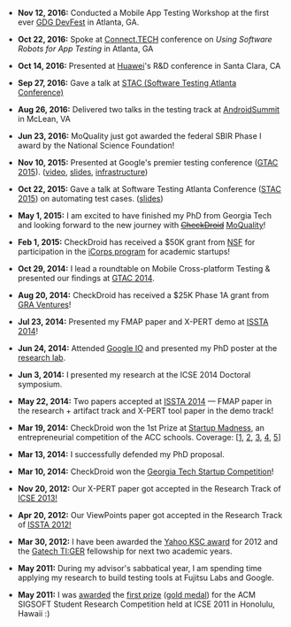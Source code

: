 * <strong>Nov 12, 2016:</strong> Conducted a Mobile App Testing Workshop at the first ever <a href="http://www.gdgatl.xyz/">GDG DevFest</a> in Atlanta, GA.

* <strong>Oct 22, 2016:</strong> Spoke at <a href="http://connect.tech">Connect.TECH</a> conference on <i>Using Software Robots for App Testing</i> in Atlanta, GA

* <strong>Oct 14, 2016:</strong> Presented at <a href="http://huawei.com">Huawei</a>'s R&D conference in Santa Clara, CA

* <strong>Sep 27, 2016:</strong> Gave a talk at <a href="http://www.softwaretestingatlcon.com/">STAC (Software Testing Atlanta Conference) </a>

* <strong>Aug 26, 2016:</strong> Delivered two talks in the testing track at <a href="http://androidsummit.org/">AndroidSummit</a> in McLean, VA

* <strong>Jun 23, 2016:</strong> MoQuality just got awarded the federal SBIR Phase I award by the National Science Foundation!

* <strong>Nov 10, 2015:</strong> Presented at Google's premier testing conference (<a href="https://developers.google.com/google-test-automation-conference/2015">GTAC 2015</a>). (<a href="https://youtu.be/Vt8EUQtqBuA">video</a>, <a href="http://bit.ly/shauvik_gtac2015">slides</a>, <a href="http://bear.cc.gatech.edu/~shauvik/androtest/">infrastructure</a>)

* <strong>Oct 22, 2015:</strong> Gave a talk at Software Testing Atlanta Conference (<a href="http://softwaretestingatlcon.com">STAC 2015</a>) on automating test cases. (<a href="http://www.slideshare.net/shauvik/from-manual-to-automated-tests-stac-2015">slides</a>)

* <strong>May 1, 2015:</strong> I am excited to have finished my PhD from Georgia Tech and looking forward to the new journey with <a href="http://checkdroid.com"><s>CheckDroid</s></a> <a href="https://moquality.com">MoQuality</a>!

* <strong>Feb 1, 2015:</strong> CheckDroid has received a $50K grant from <a href="http://nsf.gov">NSF</a> for participation in the <a href="http://www.nsf.gov/news/special_reports/i-corps/">iCorps program</a> for academic startups!

* <strong>Oct 29, 2014:</strong> I lead a roundtable on Mobile Cross-platform Testing & presented our findings at <a href="https://developers.google.com/google-test-automation-conference/2014/presentations#Day2RoundTable1">GTAC 2014</a>.

* <strong>Aug 20, 2014:</strong> CheckDroid has received a $25K Phase 1A grant from <a href="http://gra.org">GRA Ventures</a>!

* <strong>Jul 23, 2014:</strong> Presented my FMAP paper and X-PERT demo at <a href="http://issta2014.org/">ISSTA 2014</a>!

* <strong>Jun 24, 2014:</strong> Attended <a href="https://www.google.com/events/io">Google IO</a> and presented my PhD poster at the <a href="https://sites.google.com/site/ioresearchlab/">research lab</a>.

* <strong>Jun 3, 2014:</strong> I presented my research at the ICSE 2014 Doctoral symposium.

* <strong>May 22, 2014:</strong> Two papers accepted at <a href="http://issta2014.org/">ISSTA 2014</a> &mdash; FMAP paper in the research + artifact track and X-PERT tool paper in the demo track!

* <strong>Mar 19, 2014:</strong> CheckDroid won the 1st Prize at <a href="http://startupmad.com">Startup Madness</a>, an entrepreneurial competition of the ACC schools. Coverage: [<a href="http://www.cc.gatech.edu/news/georgia-tech%E2%80%99s-checkdroid-wins-2014-startup-madness-competition">1</a>, <a href="http://www.bizjournals.com/triangle/blog/techflash/2014/03/ncsus-startup-madness-spotlights-college.html">2</a>, <a href="http://www.wncn.com/story/25023370/acc-business-students-compete-in-start-up-madness-at-ncsu">3</a>, <a href="http://upstart.bizjournals.com/companies/startups/2014/03/20/startup-madness-takes-hold-ncsu.html?page=all">4</a>, <a href="http://poole.ncsu.edu/index-exp.php/news/article/testing-aid-for-android-apps-developers-was-top-team-at-acc-startup-ma/">5</a>]

* <strong>Mar 13, 2014:</strong> I successfully defended my PhD proposal.

* <strong>Mar 10, 2014:</strong> CheckDroid won the <a href="https://law.emory.edu/news-and-events/releases/2014/03/nr-checkdroid-tiger.html">Georgia Tech Startup Competition</a>!

* <strong>Nov 20, 2012:</strong> Our X-PERT paper got accepted in the Research Track of <a href="http://2013.icse-conferences.org/">ICSE 2013!</a>

* <strong>Apr 20, 2012:</strong> Our ViewPoints paper got accepted in the Research Track of <a href="http://crisys.cs.umn.edu/issta2012/">ISSTA 2012!</a>

* <strong>Mar 30, 2012:</strong> I have been awarded the <a href="http://labs.yahoo.com/ksc">Yahoo KSC award</a> for 2012 and the <a href="http://tiger.gatech.edu">Gatech TI:GER</a> fellowship for next two academic years.

* <strong>May 2011:</strong> During my advisor's sabbatical year, I am spending time applying my research to build testing tools at Fujitsu Labs and Google. 

* <strong>May 2011:</strong> I was <a href="/public/pics/SRC_stage.jpg">awarded</a> the <a href="http://src.acm.org/winners.html">first prize</a> (<a href="/public/pics/SRC_medal.jpg">gold medal</a>) for the ACM SIGSOFT Student Research Competition held at ICSE 2011 in Honolulu, Hawaii :)
